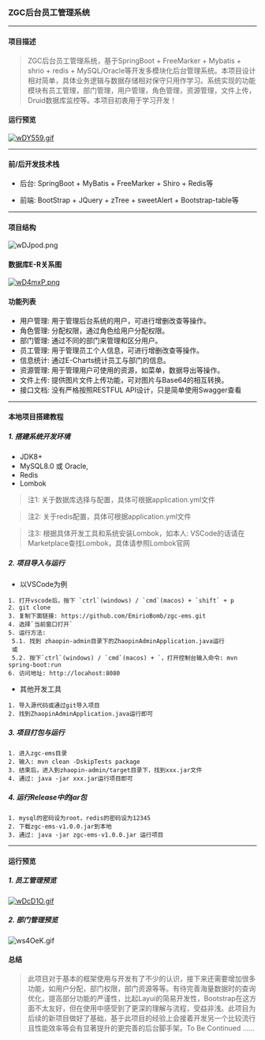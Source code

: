### ZGC后台员工管理系统
---

#### 项目描述
> ZGC后台员工管理系统，基于SpringBoot + FreeMarker + Mybatis + shrio + redis + MySQL/Oracle等开发多模块化后台管理系统。本项目设计相对简单，具体业务逻辑与数据存储相对保守只用作学习。系统实现的功能模块有员工管理，部门管理，用户管理，角色管理，资源管理，文件上传，Druid数据库监控等。本项目初衷用于学习开发！

#### 运行预览
[![wDY559.gif](https://s1.ax1x.com/2020/09/14/wDY559.gif)](https://imgchr.com/i/wDY559)
___

#### 前/后开发技术栈
* 后台: SpringBoot + MyBatis + FreeMarker + Shiro + Redis等

* 前端: BootStrap + JQuery + zTree +  sweetAlert + Bootstrap-table等
---
#### 项目结构
![wDJpod.png](https://s1.ax1x.com/2020/09/14/wDJpod.png)

#### 数据库E-R关系图
[![wD4mxP.png](https://s1.ax1x.com/2020/09/14/wD4mxP.png)](https://imgchr.com/i/wD4mxP)

#### 功能列表
* 用户管理: 用于管理后台系统的用户，可进行增删改查等操作。
* 角色管理: 分配权限，通过角色给用户分配权限。
* 部门管理: 通过不同的部门来管理和区分用户。
* 员工管理: 用于管理员工个人信息，可进行增删改查等操作。
* 信息统计: 通过E-Charts统计员工与部门的信息。
* 资源管理: 用于管理用户可使用的资源，如菜单，数据导出等操作。
* 文件上传: 提供图片文件上传功能，可对图片与Base64的相互转换。
* 接口文档: 没有严格按照RESTFUL API设计，只是简单使用Swagger查看
---
#### 本地项目搭建教程

##### 1. 搭建系统开发环境
* JDK8+
* MySQL8.0 或 Oracle, 
* Redis
* Lombok

> 注1: 关于数据库选择与配置，具体可根据application.yml文件

> 注2: 关于redis配置，具体可根据application.yml文件

> 注3: 根据具体开发工具和系统安装Lombok，如本人: VSCode的话请在Marketplace查找Lombok，具体请参照Lombok官网

##### 2. 项目导入与运行

* 以VSCode为例

```
1. 打开vscode后，按下 `ctrl`(windows) / `cmd`(macos) + `shift` + p
2. git clone
3. 复制下面链接: https://github.com/EmirioBomb/zgc-ems.git
4. 选择`当前窗口打开`
5. 运行方法:
 5.1. 找到 zhaopin-admin目录下的ZhaopinAdminApplication.java运行
 或
 5.2. 按下`ctrl`(windows) / `cmd`(macos) + `，打开控制台输入命令: mvn spring-boot:run
6. 访问地址: http://locahost:8080
```

* 其他开发工具
```
1. 导入源代码或通过git导入项目
2. 找到ZhaopinAdminApplication.java运行即可
```
##### 3. 项目打包与运行
```text
1. 进入zgc-ems目录
2. 输入: mvn clean -DskipTests package
3. 结束后，进入到zhaopin-admin/target目录下，找到xxx.jar文件
4. 通过: java -jar xxx.jar运行项目即可
```

##### 4. 运行Release中的jar包
```text
1. mysql的密码设为root，redis的密码设为12345
2. 下载zgc-ems-v1.0.0.jar到本地
3. 通过: java -jar zgc-ems-v1.0.0.jar 运行项目
```
---

#### 运行预览

##### 1. 员工管理预览
[![wDcD1O.gif](https://s1.ax1x.com/2020/09/14/wDcD1O.gif)](https://imgchr.com/i/wDcD1O)

##### 2. 部门管理预览
![ws4OeK.gif](https://s1.ax1x.com/2020/09/15/ws4OeK.gif)

#### 总结
> 此项目对于基本的框架使用与开发有了不少的认识，接下来还需要增加很多功能，如用户分配，部门权限，部门资源等等。有待完善海量数据时的查询优化，提高部分功能的严谨性，比起Layui的简易开发性，Bootstrap在这方面不太友好，但在使用中感受到了更深的理解与流程，受益非浅。此项目为后续的新项目做好了基础，基于此项目的经验上会接着开发另一个比较流行且性能效率等会有显著提升的更完善的后台脚手架。To Be Continued ......